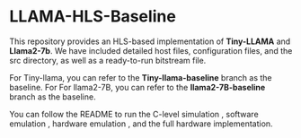 # LLAMA-HLS-Baseline
This repository provides an HLS-based implementation of **Tiny-LLAMA** and **Llama2-7b**. We have included detailed host files, configuration files, and the src directory, as well as a ready-to-run bitstream file. 

For Tiny-llama, you can refer to the **Tiny-llama-baseline** branch as the baseline. For For llama2-7B, you can refer to the **llama2-7B-baseline** branch as the baseline.

You can follow the README to run the C-level simulation , software emulation , hardware emulation , and the full hardware implementation. 


